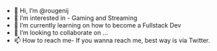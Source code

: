- 👋 Hi, I’m @rougenij
- 👀 I’m interested in - Gaming and Streaming
- 🌱 I’m currently learning on how to become a Fullstack Dev
- 💞️ I’m looking to collaborate on ...
- 📫 How to reach me- If you wanna reach me, best way is via Twitter.

<!---
rougenij/rougenij is a ✨ special ✨ repository because its `README.md` (this file) appears on your GitHub profile.
You can click the Preview link to take a look at your changes.
--->
